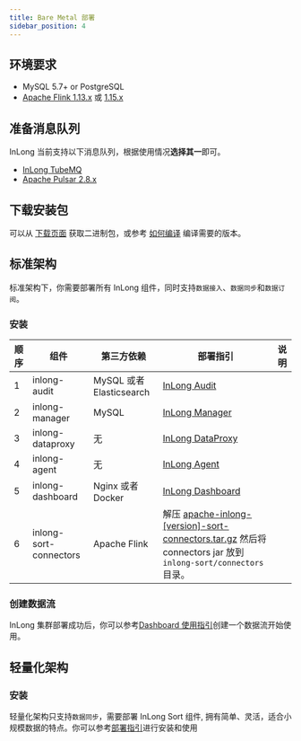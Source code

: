 ```yaml
---
title: Bare Metal 部署
sidebar_position: 4
---
```


## 环境要求
- MySQL 5.7+ or PostgreSQL
- [Apache Flink 1.13.x](https://nightlies.apache.org/flink/flink-docs-release-1.13/docs/try-flink/local_installation/) 或 [1.15.x](https://nightlies.apache.org/flink/flink-docs-release-1.15/docs/try-flink/local_installation/)

## 准备消息队列
InLong 当前支持以下消息队列，根据使用情况**选择其一**即可。
- [InLong TubeMQ](modules/tubemq/quick_start.md)
- [Apache Pulsar 2.8.x](https://pulsar.apache.org/docs/en/2.8.1/standalone/)

## 下载安装包
可以从 [下载页面](https://inlong.apache.org/download) 获取二进制包，或参考 [如何编译](quick_start/how_to_build.md) 编译需要的版本。

## 标准架构
标准架构下，你需要部署所有 InLong 组件，同时支持`数据接入`、`数据同步`和`数据订阅`。

### 安装
| 顺序     | 组件                        | 第三方依赖                     | 部署指引                                                                                                                                        | 说明  |
|--------|---------------------------|---------------------------|---------------------------------------------------------------------------------------------------------------------------------------------|-----|
| 1      | inlong-audit              | MySQL 或者 Elasticsearch    | [InLong Audit](modules/audit/quick_start.md)                                                                                                |     |
| 2      | inlong-manager            | MySQL                     | [InLong Manager](modules/manager/quick_start.md)                                                                                            |     |
| 3      | inlong-dataproxy          | 无                         | [InLong DataProxy](modules/dataproxy/quick_start.md)                                                                                        |     |
| 4      | inlong-agent              | 无                         | [InLong Agent](modules/agent/quick_start.md)                                                                                                |     |
| 5      | inlong-dashboard          | Nginx 或者 Docker           | [InLong Dashboard](modules/dashboard/quick_start.md)                                                                                        |     |
| 6      | inlong-sort-connectors    | Apache Flink              | 解压 [apache-inlong-[version]-sort-connectors.tar.gz](https://inlong.apache.org/zh-CN/download/) 然后将 connectors jar 放到 `inlong-sort/connectors` 目录。 |     |

### 创建数据流
InLong 集群部署成功后，你可以参考[Dashboard 使用指引](user_guide/dashboard_usage.md)创建一个数据流开始使用。

## 轻量化架构
### 安装
轻量化架构只支持`数据同步`，需要部署 InLong Sort 组件, 拥有简单、灵活，适合小规模数据的特点。你可以参考[部署指引](modules/sort/quick_start.md)进行安装和使用
